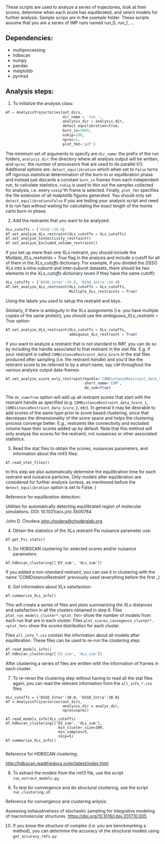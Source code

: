 These scripts are used to analyze a series of trajectories, look at their scores, determine when each score has equilibrated, and select models for further analysis. Sample scrips are in the *example* folder. These scripts assume that you are a series of IMP runs named run_0, run_1, ...

## Dependencies:
* multiprocessing
* hdbscan
* numpy
* pandas
* matplotlib
* pyrmsd

## Analysis steps:

1. To initialize the analysis class:

```python
AT = AnalysisTrajectories(out_dirs,
                          dir_name = 'run_',
                          analysis_dir = analysis_dir,
                          detect_equilibration=True,
                          burn_in=1000,
                          nskip=200,
                          nproc=1,
                          plot_fmt='pdf')
```
The minimum set of arguments to specify are ```dir_name```: the prefix of the run folders, ```analysis_dir```: the directory where all analysis output will be written, and ```nproc```: the number of processors that are used to do parallel I/O. Additional options are: ```detect_equilibration``` which when set to ```False``` turns off rigorous statistical determination of the burn-in  or equilibration phase and instead just discards a constant ```burn_in``` frames from each independent run, to calculate statistics. ```nskip``` is used to *thin* out the samples collected for analysis, i.e. every ```nskip```^th  frame is selected. Finally, ```plot_fmt``` specifies the file extension of all matplotlib figures generated. You should only set ```detect_equilibration=False``` if you are testing your analysis script and need it to run fast without waiting for calculating the exact length of the monte carlo burn-in phase. 

2. Add the restraints that you want to be analyzed:

```python
XLs_cutoffs = {'DSSO':30.0}
AT.set_analyze_XLs_restraint(XLs_cutoffs = XLs_cutoffs)
AT.set_analyze_Connectivity_restraint()
AT.set_analyze_Excluded_volume_restraint()
```

If you set up more than one XLs restraint, you should include the *Multiple_XLs_restraints = True* flag in the analysis and include a cutoff for all of them in the *XLs_cutoffs* dictionary. For example, if you divided the DSSO XLs into a intra-subunit and inter-subunit datasets, there should be two elements in the *XLs_cutoffs* dictionary (even if they have the same cutoff):

```python
XLs_cutoffs = {'DSSO_Inter':30.0, 'DSSO_Intra':30.0}
AT.set_analyze_XLs_restraint(XLs_cutoffs = XLs_cutoffs,
                             Multiple_XLs_restraints = True)
```
Using the labels you used to setup the restraint and keys.

Similarly, if there is ambiguity in the XLs assignments (i.e. you have multiple copies of the same protein), you should use the *ambiguous_XLs_restraint = True* option:

```python
AT.set_analyze_XLs_restraint(XLs_cutoffs = XLs_cutoffs,
                             ambiguous_XLs_restraint = True)
```

If you want to analyze a restraint that is not standard to IMP, you can do so by including the handle associated to that restraint in the stat file. E.g. if your restraint is called ```COMDistanceRestraint_data_Score``` in the stat files produced after sampling (i.e. the restraint *handle*) and you'd like the restraint score to be referred to by a short name, say ```COM``` throughout the various analysis output data-frames:

```python
AT.set_analyze_score_only_restraint(handle='COMDistanceRestraint_data_Score',
                                    short_name='COM',
                                    do_sum=True)
```

The ```do_sum=True``` option will add up all restraint scores that start with the restraint handle as specified (e.g. ```COMDistanceRestraint_data_Score_1```, ```COMDistanceRestraint_data_Score_2```, etc). In general it may be desirable to add scores of the same type prior to score based clustering, since that decreases the dimensionality of the score space and helps the clustering process converge better. E.g., restraints like connectivity and excluded volume have their scores added up by default. Note that this method will only analyze the scores for the restraint, not nuisances or other associated statistics. 


3. Read the stat files to obtain the scores, nuisances parameters, and information about the rmf3 files:

```
AT.read_stat_files()
```

In this step we also automatically determine the equilibration time for each restraint and nuisance particles. Only models after equilibration are considered for further analysis (unless, as mentioned before the ```detect_equilibration``` option is set to False. )

Reference for equilibration detection:

Utilities for automatically detecting equilibrated region of molecular simulations. DOI: 10.1021/acs.jctc.5b00784

John D. Chodera <john.chodera@choderalab.org>

4. Obtain the statistics of the XLs restraint Psi nuisance parameter use:
```
AT.get_Psi_stats()
```

5. Do HDBSCAN clustering for selected scores and/or nuisance parameters:
```
AT.hdbscan_clustering(['EV_sum', 'XLs_sum'])
```

If you added a non-standard restraint, you can use it in clustering with the name 'COMDistanceRestraint' previously used (everything before the first _)

6. Get information about XLs satisfaction:
```
AT.summarize_XLs_info()

```
This will create a series of files and plots summarizing the XLs distances and satisfaction in all the clusters obtained in step 6. Files ```plot_run_models_cluster*.<plot_fmt>``` show the number of models from each run that are in each cluster. Files ```plot_scores_convegence_cluster*.<plot_fmt>``` show the scores distribution for each cluster.

Files ```all_info_*.csv``` contain the information about all models after equilibration. These files can be used to re-run the clustering step:

```python
AT.read_models_info()
AT.hdbscan_clustering(['EV_sum', 'XLs_sum'])
```

After clustering a series of files are written with the information of frames in each cluster.

7. To re-rerun the clustering step without having to read all the stat files again, you can read the relevant information from the `all_info_*.csv` files:

```
XLs_cutoffs = {'DSSO_Inter':30.0, 'DSSO_Intra':30.0}
AT = AnalysisTrajectories(out_dirs,
                          analysis_dir = analys_dir,
                          nproc=nproc)
			 
AT.read_models_info(XLs_cutoffs)
AT.hdbscan_clustering(['EV_sum', 'XLs_sum'],
                        min_cluster_size=200,
                        min_samples=5,
                        skip=5)
AT.summarize_XLs_info()
			
```

Reference for HDBSCAN clustering:

http://hdbscan.readthedocs.io/en/latest/index.html

8. To extract the models from the rmf3 file, use the script `run_extract_models.py`. 

9. To test for convergence and do structural clustering, use the script `run_clustering.sh`

Reference for convergence and clustering anlysis:

Assessing exhaustiveness of stochastic sampling for integrative modeling of macromolecular structures. https://doi.org/10.1016/j.bpj.2017.10.005


10. If you know the structure of complex (i.e. you are benckmarking a method), you can determine the accuracy of the structural models using `get_accuracy_rmfs.py`
